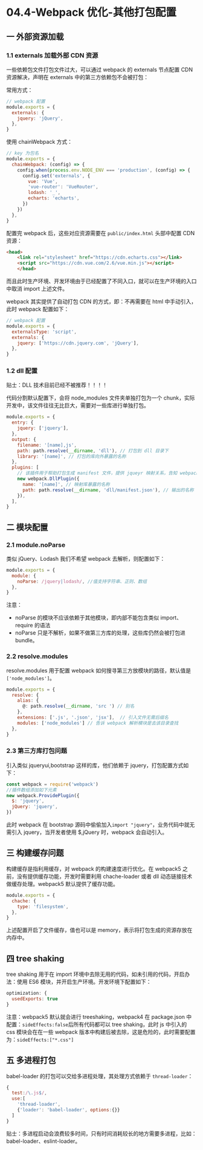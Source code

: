 # 04.4-Webpack 优化-其他打包配置

## 一 外部资源加载

### 1.1 externals 加载外部 CDN 资源

一些依赖包文件打包文件过大，可以通过 webpack 的 externals 节点配置 CDN 资源解决，声明在 externals 中的第三方依赖包不会被打包：

常用方式：

```js
// webpack 配置
module.exports = {
  externals: {
    jquery: 'jQuery',
  },
}
```

使用 chainWebpack 方式：

```js
// key 为包名
module.exports = {
  chainWebpack: (config) => {
    config.when(process.env.NODE_ENV === 'production', (config) => {
      config.set('externals', {
        vue: 'Vue',
        'vue-router': 'VueRouter',
        lodash: '_',
        echarts: 'echarts',
      })
    })
  },
}
```

配置完 webpack 后，这些对应资源需要在 `public/index.html` 头部中配置 CDN 资源：

```html
<head>
    <link rel="stylesheet" href="https://cdn.echarts.css"></link>
    <script src="https://cdn.vue.com/2.6/vue.min.js"></script>
    </head>
```

而且此时生产环境、开发环境由于已经配置了不同入口，就可以在生产环境的入口中取消 import 上述文件。

webpack 其实提供了自动打包 CDN 的方式，即：不再需要在 html 中手动引入，此时 webpack 配置如下：

```js
// webpack 配置
module.exports = {
  externalsType: 'script',
  externals: {
    jquery: ['https://cdn.jquery.com', 'jQuery'],
  },
}
```

### 1.2 dll 配置

贴士：DLL 技术目前已经不被推荐！！！！

代码分割默认配置下，会将 node_modules 文件夹单独打包为一个 chunk，实际开发中，该文件往往无比巨大，需要对一些库进行单独打包。

```js
module.exports = {
  entry: {
    jquery: ['jquery'],
  },
  output: {
    filename: '[name],js',
    path: path.resolve(__dirname, 'dll'), // 打包到 dll 目录下
    library: '[name]', // 打包的库向外暴露的名称
  },
  plugins: [
    // 该插件用于帮助打包生成 manifest 文件，提供 jqueyr 映射关系，告知 webpack jquery 无需打包，位置在哪
    new webpack.DllPlugin({
      name: '[name]', // 映射库暴露的名称
      path: path.resolve(__dirname, 'dll/manifest.json'), // 输出的名称
    }),
  ],
}
```

## 二 模块配置

### 2.1 module.noParse

类似 jQuery、Lodash 我们不希望 webpack 去解析，则配置如下：

```js
module.exports = {
  module: {
    noParse: /jquery|lodash/, //值支持字符串、正则、数组
  },
}
```

注意：

- noParse 的模块不应该依赖于其他模块，即内部不能包含类似 import、require 的语法
- noParse 只是不解析，如果不做第三方库的处理，这些库仍然会被打包进 bundle。

### 2.2 resolve.modules

resolve.modules 用于配置 webpack 如何搜寻第三方放模块的路径，默认值是 `['node_modules']`。

```js
module.exports = {
  resolve: {
    alias: {
      @: path.resolve(__dirname, 'src ') // 别名
    },
    extensions: ['.js', '.json', 'jsx'],  // 引入文件无需后缀名
    modules: ['node_modules'] // 告诉 webpack 解析模块是去该目录查找
  },
}
```

### 2.3 第三方库打包问题

引入类似 jqueryui,bootstrap 这样的库，他们依赖于 jquery，打包配置方式如下：

```js
const webpack = require('webpack')
//插件数组添加如下元素
new webpack.ProvidePlugin({
  $: 'jquery',
  jQuery: 'jquery',
})
```

此时 webpack 在 bootstrap 源码中偷偷加入`import "jquery"`，业务代码中就无需引入 jquery，当开发者使用 $,jQuery 时，webpack 会自动引入。

## 三 构建缓存问题

构建缓存是指利用缓存，对 webpack 的构建速度进行优化。在 webpack5 之前，没有提供缓存功能，开发时需要利用 chache-loader 或者 dll 动态链接技术做缓存处理。webpack5 默认提供了缓存功能。

```js
module.exports = {
  chache: {
    type: 'filesystem',
  },
}
```

上述配置开启了文件缓存，值也可以是 memory，表示将打包生成的资源存放在内存中。

## 四 tree shaking

tree shaking 用于在 import 环境中去除无用的代码，如未引用的代码，开启办法：使用 ES6 模块，并开启生产环境。开发环境下配置如下：

```js
optimization: {
  usedExports: true
}
```

注意：webpack5 默认就会进行 treeshaking，webpack4 在 package.json 中配置：`sideEffects:false`后所有代码都可以 tree shaking，此时 js 中引入的 css 模块会在在一些 webpack 版本中构建后被去除，这是危险的，此时需要配置为：`sideEffects:["*.css"]`

## 五 多进程打包

babel-loader 的打包可以交给多进程处理，其处理方式依赖于 `thread-loader`：

```js
{
  test:/\.js$/,
  use:[
    'thread-loader',
    {'loader': 'babel-loader', options:{}}
  ]
}
```

贴士：多进程启动会浪费较多时间，只有时间消耗较长的地方需要多进程，比如：babel-loader、eslint-loader。
